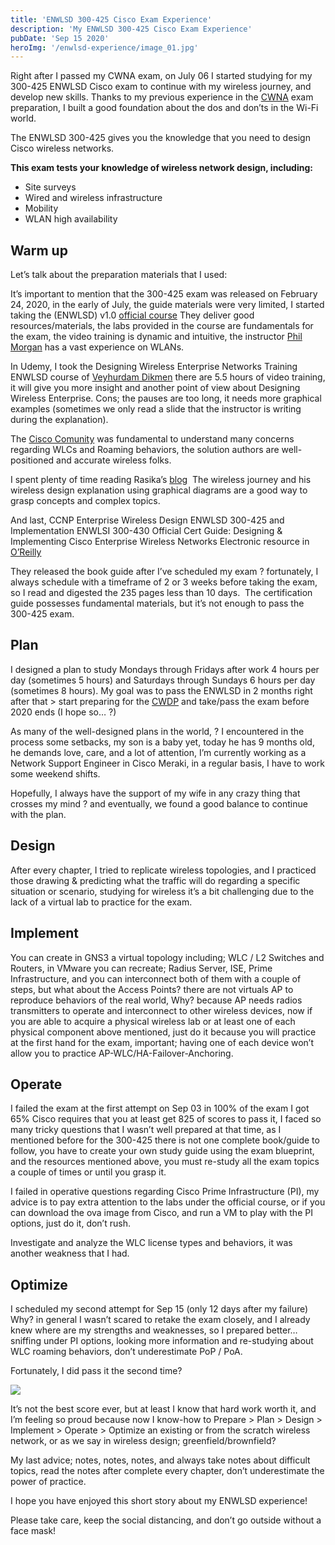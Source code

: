 ```yaml
---
title: 'ENWLSD 300-425 Cisco Exam Experience'
description: 'My ENWLSD 300-425 Cisco Exam Experience'
pubDate: 'Sep 15 2020'
heroImg: '/enwlsd-experience/image_01.jpg'
---
```


Right after I passed my CWNA exam, on July 06 I started studying for my 300-425 ENWLSD Cisco exam to continue with my wireless journey, and develop new skills. Thanks to my previous experience in the [CWNA](./cwna-experience) exam preparation, I built a good foundation about the dos and don’ts in the Wi-Fi world.

The ENWLSD 300-425 gives you the knowledge that you need to design Cisco wireless networks.

**This exam tests your knowledge of wireless network design, including:**

- Site surveys
- Wired and wireless infrastructure
- Mobility
- WLAN high availability

## Warm up

Let’s talk about the preparation materials that I used:

It’s important to mention that the 300-425 exam was released on February 24, 2020, in the early of July, the guide materials were very limited, I started taking the (ENWLSD) v1.0 [official course](https://www.cisco.com/c/en/us/training-events/training-certifications/training/training-services/courses/designing-cisco-enterprise-wireless-networks-enwlsd.html) They deliver good resources/materials, the labs provided in the course are fundamentals for the exam, the video training is dynamic and intuitive, the instructor [Phil Morgan](https://www.linkedin.com/in/morganphil/es-es?trk=people-guest_people_search-card) has a vast experience on WLANs.

In Udemy, I took the Designing Wireless Enterprise Networks Training ENWLSD course of [Veyhurdam Dikmen](https://www.udemy.com/share/102ceOBksddVpXRnw=/) there are 5.5 hours of video training, it will give you more insight and another point of view about Designing Wireless Enterprise. Cons; the pauses are too long, it needs more graphical examples (sometimes we only read a slide that the instructor is writing during the explanation).

The [Cisco Comunity](https://community.cisco.com/t5/wireless-mobility/ct-p/4931-wireless-mobility) was fundamental to understand many concerns regarding WLCs and Roaming behaviors, the solution authors are well-positioned and accurate wireless folks.

I spent plenty of time reading Rasika’s [blog](https://mrncciew.com/)  The wireless journey and his wireless design explanation using graphical diagrams are a good way to grasp concepts and complex topics.

And last, CCNP Enterprise Wireless Design ENWLSD 300-425 and Implementation ENWLSI 300-430 Official Cert Guide: Designing & Implementing Cisco Enterprise Wireless Networks Electronic resource in [O’Reilly](https://www.oreilly.com/library/view/ccnp-enterprise-wireless/9780136600992/)

They released the book guide after I’ve scheduled my exam ? fortunately, I always schedule with a timeframe of 2 or 3 weeks before taking the exam, so I read and digested the 235 pages less than 10 days.  The certification guide possesses fundamental materials, but it’s not enough to pass the 300-425 exam.

## Plan

I designed a plan to study Mondays through Fridays after work 4 hours per day (sometimes 5 hours) and Saturdays through Sundays 6 hours per day (sometimes 8 hours). My goal was to pass the ENWLSD in 2 months right after that > start preparing for the [CWDP](https://www.cwnp.com/certifications/cwdp) and take/pass the exam before 2020 ends (I hope so… ?)

As many of the well-designed plans in the world, ? I encountered in the process some setbacks, my son is a baby yet, today he has 9 months old, he demands love, care, and a lot of attention, I’m currently working as a Network Support Engineer in Cisco Meraki, in a regular basis, I have to work some weekend shifts.

Hopefully, I always have the support of my wife in any crazy thing that crosses my mind ? and eventually, we found a good balance to continue with the plan.

## Design

After every chapter, I tried to replicate wireless topologies, and I practiced those drawing & predicting what the traffic will do regarding a specific situation or scenario, studying for wireless it’s a bit challenging due to the lack of a virtual lab to practice for the exam.

## Implement

You can create in GNS3 a virtual topology including; WLC / L2 Switches and Routers, in VMware you can recreate; Radius Server, ISE, Prime Infrastructure, and you can interconnect both of them with a couple of steps, but what about the Access Points? there are not virtuals AP to reproduce behaviors of the real world, Why? because AP needs radios transmitters to operate and interconnect to other wireless devices, now if you are able to acquire a physical wireless lab or at least one of each physical component above mentioned, just do it because you will practice at the first hand for the exam, important; having one of each device won’t allow you to practice AP-WLC/HA-Failover-Anchoring.

## Operate

I failed the exam at the first attempt on Sep 03 in 100% of the exam I got 65% Cisco requires that you at least get 825 of scores to pass it, I faced so many tricky questions that I wasn’t well prepared at that time, as I mentioned before for the 300-425 there is not one complete book/guide to follow, you have to create your own study guide using the exam blueprint, and the resources mentioned above, you must re-study all the exam topics a couple of times or until you grasp it.

I failed in operative questions regarding Cisco Prime Infrastructure (PI), my advice is to pay extra attention to the labs under the official course, or if you can download the ova image from Cisco, and run a VM to play with the PI options, just do it, don’t rush.

Investigate and analyze the WLC license types and behaviors, it was another weakness that I had.

## Optimize

I scheduled my second attempt for Sep 15 (only 12 days after my failure) Why? in general I wasn’t scared to retake the exam closely, and I already knew where are my strengths and weaknesses, so I prepared better… sniffing under PI options, looking more information and re-studying about WLC roaming behaviors, don’t underestimate PoP / PoA.

Fortunately, I did pass it the second time?

![](/enwlsd-experience/image_02.jpg)

It’s not the best score ever, but at least I know that hard work worth it, and I’m feeling so proud because now I know-how to Prepare > Plan > Design > Implement > Operate > Optimize an existing or from the scratch wireless network, or as we say in wireless design; greenfield/brownfield?

My last advice; notes, notes, notes, and always take notes about difficult topics, read the notes after complete every chapter, don’t underestimate the power of practice.

I hope you have enjoyed this short story about my ENWLSD experience!

Please take care, keep the social distancing, and don’t go outside without a face mask!
